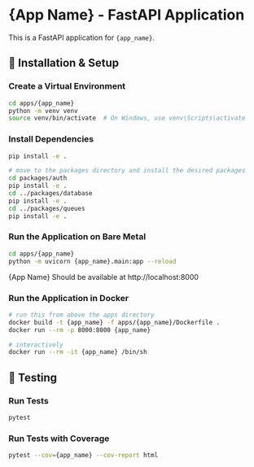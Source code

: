 # {App Name} - FastAPI Application

This is a FastAPI application for `{app_name}`.

## 🚀 Installation & Setup

### Create a Virtual Environment
```sh
cd apps/{app_name}
python -m venv venv
source venv/bin/activate  # On Windows, use venv\Scripts\activate
```

### Install Dependencies
```sh
pip install -e .

# move to the packages directory and install the desired packages
cd packages/auth
pip install -e .
cd ../packages/database
pip install -e .
cd ../packages/queues
pip install -e .
```

### Run the Application on Bare Metal
```sh
cd apps/{app_name}
python -m uvicorn {app_name}.main:app --reload
```

{App Name} Should be available at http://localhost:8000

### Run the Application in Docker
```sh
# run this from above the apps directory
docker build -t {app_name} -f apps/{app_name}/Dockerfile .
docker run --rm -p 8000:8000 {app_name}

# interactively
docker run --rm -it {app_name} /bin/sh

```


## 🧪 Testing

### Run Tests
```sh
pytest
```

### Run Tests with Coverage
```sh
pytest --cov={app_name} --cov-report html
```